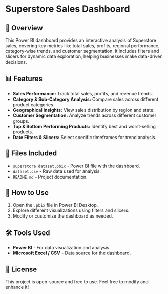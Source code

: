 # Superstore Sales Dashboard

## 📌 Overview
This Power BI dashboard provides an interactive analysis of Superstore sales, covering key metrics like total sales, profits, regional performance, category-wise trends, and customer segmentation. It includes filters and slicers for dynamic data exploration, helping businesses make data-driven decisions.

## 📊 Features
- **Sales Performance:** Track total sales, profits, and revenue trends.
- **Category & Sub-Category Analysis:** Compare sales across different product categories.
- **Geographical Insights:** View sales distribution by region and state.
- **Customer Segmentation:** Analyze trends across different customer groups.
- **Top & Bottom Performing Products:** Identify best and worst-selling products.
- **Date Filters & Slicers:** Select specific timeframes for trend analysis.

## 📁 Files Included
- `superstore dataset.pbix` - Power BI file with the dashboard.
- `dataset.csv` - Raw data used for analysis.
- `README.md` - Project documentation.

## 🚀 How to Use
1. Open the `.pbix` file in Power BI Desktop.
2. Explore different visualizations using filters and slicers.
3. Modify or customize the dashboard as needed.

## 🛠 Tools Used
- **Power BI** - For data visualization and analysis.
- **Microsoft Excel / CSV** - Data source for the dashboard.

## 📜 License
This project is open-source and free to use. Feel free to modify and enhance it!
